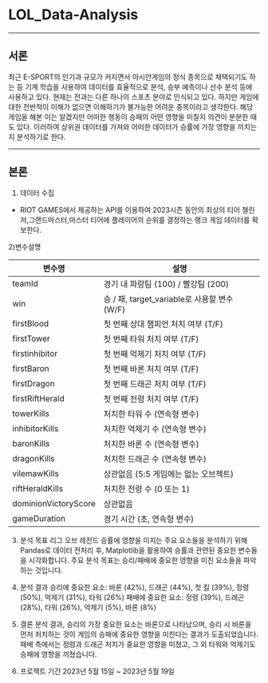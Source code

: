 # LOL_Data-Analysis
---
## 서론

최근 E-SPORT의 인기과 규모가 커지면서 아시안게임의 정식 종목으로 채택되기도 하는 등 기계 학습을 사용하여 데이터를 효율적으로 분석, 승부 예측이나 선수 분석 등에 사용하고 있다. 현재는 전과는 다른 하나의 스포츠 분야로 인식되고 있다. 하지만 게임에 대한 전반적이 이해가 없으면 이해하기가 불가능한 어려운 종목이라고 생각한다. 해당 게임을 해본 이는 알겠지만 어떠한 행동이 승패의 어떤 영향을 미칠지 의견이 분분한 때도 있다. 이러하여 상위권 데이터를 가져와 어떠한 데이터가 승률에 가장 영향을 끼치는지 분석하기로 한다.

---

## 본론

1) 데이터 수집

-  RIOT GAMES에서 제공하는 API를 이용하여 2023시즌 동안의 최상의 티어 챌린저,그랜드마스터,마스터 티어에 플레이어의 순위를 결정하는 랭크 게임 데이터를 확보한다.


2)변수설명

| 변수명            | 설명                                                   |
|-----------------|------------------------------------------------------|
| teamId          | 경기 내 파랑팀 (100) / 빨강팀 (200)                        |
| win             | 승 / 패, target_variable로 사용할 변수 (W/F)               |
| firstBlood      | 첫 번째 상대 챔피언 처치 여부 (T/F)                        |
| firstTower      | 첫 번째 타워 처치 여부 (T/F)                              |
| firstinhibitor  | 첫 번째 억제기 처치 여부 (T/F)                            |
| firstBaron      | 첫 번째 바론 처치 여부 (T/F)                              |
| firstDragon     | 첫 번째 드래곤 처치 여부 (T/F)                            |
| firstRiftHerald | 첫 번째 전령 처치 여부 (T/F)                             |
| towerKills      | 처치한 타워 수 (연속형 변수)                             |
| inhibitorKills  | 처치한 억제기 수 (연속형 변수)                           |
| baronKills      | 처치한 바론 수 (연속형 변수)                             |
| dragonKills     | 처치한 드래곤 수 (연속형 변수)                           |
| vilemawKills    | 상관없음 (5:5 게임에는 없는 오브젝트)                   |
| riftHeraldKills | 처치한 전령 수 (0 또는 1)                               |
| dominionVictoryScore | 상관없음                                            |
| gameDuration    | 경기 시간 (초, 연속형 변수)                              |

3) 분석 목표
리그 오브 레전드 승률에 영향을 미치는 주요 요소들을 분석하기 위해 Pandas로 데이터 전처리 후, Matplotlib을 활용하여 승률과 관련된 중요한 변수들을 시각화합니다. 주요 분석 목표는 승리/패배에 중요한 영향을 미친 요소들을 파악하는 것입니다.

4) 분석 결과
승리에 중요한 요소:
바론 (42%), 드래곤 (44%), 첫 킬 (39%), 정령 (50%), 억제기 (31%), 타워 (26%)
패배에 중요한 요소:
정령 (39%), 드래곤 (28%), 타워 (26%), 억제기 (5%), 바론 (8%)

5) 결론
분석 결과, 승리의 가장 중요한 요소는 바론으로 나타났으며, 승리 시 바론을 먼저 처치하는 것이 게임의 승패에 중요한 영향을 미친다는 결과가 도출되었습니다. 패배 측에서는 정령과 드래곤 처치가 중요한 영향을 미쳤고, 그 외 타워와 억제기도 승패에 영향을 끼쳤습니다.

6) 프로젝트 기간
2023년 5월 15일 ~ 2023년 5월 19일
